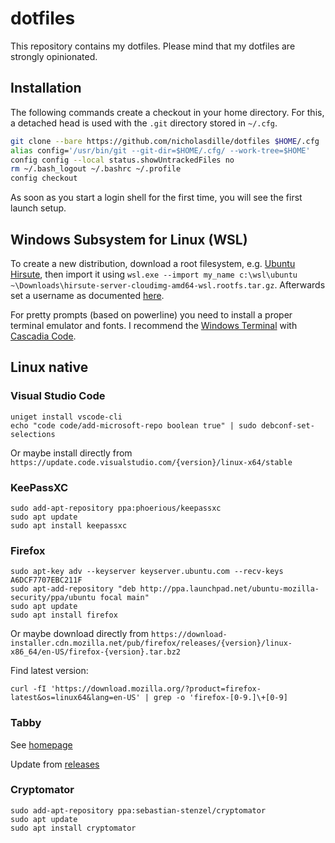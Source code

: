 # dotfiles

This repository contains my dotfiles. Please mind that my dotfiles are strongly opinionated.

## Installation

The following commands create a checkout in your home directory. For this, a detached head is used with the `.git` directory stored in `~/.cfg`.

```bash
git clone --bare https://github.com/nicholasdille/dotfiles $HOME/.cfg
alias config='/usr/bin/git --git-dir=$HOME/.cfg/ --work-tree=$HOME'
config config --local status.showUntrackedFiles no
rm ~/.bash_logout ~/.bashrc ~/.profile
config checkout
```

As soon as you start a login shell for the first time, you will see the first launch setup.

## Windows Subsystem for Linux (WSL)

To create a new distribution, download a root filesystem, e.g. [Ubuntu Hirsute](https://cloud-images.ubuntu.com/hirsute/current/), then import it using `wsl.exe --import my_name c:\wsl\ubuntu ~\Downloads\hirsute-server-cloudimg-amd64-wsl.rootfs.tar.gz`. Afterwards set a username as documented [here](https://docs.microsoft.com/en-us/windows/wsl/wsl-config#user).

For pretty prompts (based on powerline) you need to install a proper terminal emulator and fonts. I recommend the [Windows Terminal](https://github.com/microsoft/terminal/releases) with [Cascadia Code](https://github.com/microsoft/cascadia-code).

## Linux native

### Visual Studio Code

```shell
uniget install vscode-cli
echo "code code/add-microsoft-repo boolean true" | sudo debconf-set-selections
```

Or maybe install directly from `https://update.code.visualstudio.com/{version}/linux-x64/stable`

### KeePassXC

```shell
sudo add-apt-repository ppa:phoerious/keepassxc
sudo apt update
sudo apt install keepassxc
```

### Firefox

```shell
sudo apt-key adv --keyserver keyserver.ubuntu.com --recv-keys A6DCF7707EBC211F
sudo apt-add-repository "deb http://ppa.launchpad.net/ubuntu-mozilla-security/ppa/ubuntu focal main"
sudo apt update
sudo apt install firefox
``` 

Or maybe download directly from `https://download-installer.cdn.mozilla.net/pub/firefox/releases/{version}/linux-x86_64/en-US/firefox-{version}.tar.bz2`

Find latest version:

```shell
curl -fI 'https://download.mozilla.org/?product=firefox-latest&os=linux64&lang=en-US' | grep -o 'firefox-[0-9.]\+[0-9]
```

### Tabby

See [homepage](https://tabby.sh/)

Update from [releases](https://github.com/Eugeny/tabby/releases)

### Cryptomator

```shell
sudo add-apt-repository ppa:sebastian-stenzel/cryptomator
sudo apt update
sudo apt install cryptomator
```
